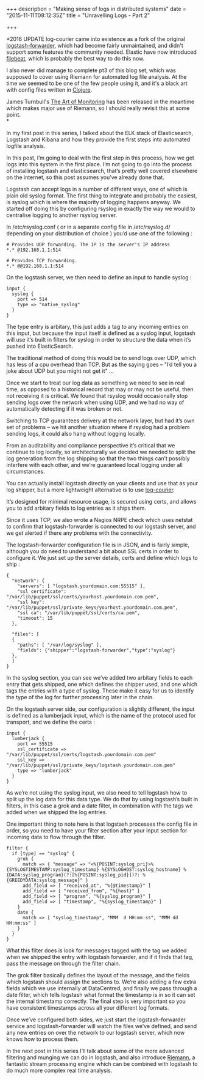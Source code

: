 +++
description = "Making sense of logs in distributed systems"
date = "2015-11-11T08:12:35Z"
title = "Unravelling Logs - Part 2"

+++

*2016 UPDATE log-courier came into existence as a fork of the original [logstash-forwarder](https://github.com/elastic/logstash-forwarder), which had become fairly unmaintained, and didn't support some features the community needed. Elastic have now introduced [filebeat](https://www.elastic.co/products/beats/filebeat), which is probably the best way to do this now.

I also never did manage to complete pt3 of this blog set, which was supposed to cover using Riemann for automated log file analysis. At the time we seemed to be one of the few people using it, and it's a black art with config files written in [Clojure](https://clojure.org/). 

James Turnbull's [The Art of Monitoring](https://www.artofmonitoring.com/) has been released in the meantime which makes major use of Riemann, so I should really revisit this at some point.  
* 

In my first post in this series, I talked about the ELK stack of Elasticsearch, Logstash and Kibana and how they provide the first steps into automated logfile analysis. 

In this post, I’m going to deal with the first step in this process, how we get logs into this system in the first place. I’m not going to go into the process of installing logstash and elasticsearch, that’s pretty well covered elsewhere on the internet, so this post assumes you’ve already done that.

Logstash can accept logs in a number of different ways, one of which is plain old syslog format. The first thing to integrate and probably the easiest, is syslog which is where the majority of logging happens anyway. We started off doing this by configuring rsyslog in exactly the way we would to centralise logging to another rsyslog server.

In /etc/rsyslog.conf ( or in a separate config file in /etc/rsyslog.d/ depending on your distribution of choice ) you’d use one of the following :

```
# Provides UDP forwarding. The IP is the server's IP address
*.* @192.168.1.1:514

# Provides TCP forwarding.
*.* @@192.168.1.1:514
```

On the logstash server, we then need to define an input to handle syslog :

```
input {
  syslog {
    port => 514
    type => "native_syslog"
  }
}
```

The type entry is arbitary, this just adds a tag to any incoming entries on this input, but because the input itself is defined as a syslog input, logstash will use it’s built in filters for syslog in order to structure the data when it’s pushed into ElasticSearch.

The traditional method of doing this would be to send logs over UDP, which has less of a cpu overhead than TCP. But as the saying goes – "I’d tell you a joke about UDP but you might not get it" … 

Once we start to treat our log data as something we need to see in real time, as opposed to a historical record that may or may not be useful, then not receiving it is critical. We found that rsyslog would occasionally stop sending logs over the network when using UDP, and we had no way of automatically detecting if it was broken or not.

Switching to TCP guarantees delivery at the network layer, but had it’s own set of problems – we hit another situation where if rsyslog had a problem sending logs, it could also hang without logging locally. 

From an auditability and compliance perspective it’s critical that we continue to log locally, so architecturally we decided we needed to split the log generation from the log shipping so that the two things can’t possibly interfere with each other, and we’re guaranteed local logging under all circumstances.

You can actually install logstash directly on your clients and use that as your log shipper, but a more lightweight alternative is to use [log-courier](https://github.com/driskell/log-courier). 

It’s designed for minimal resource usage, is secured using certs, and allows you to add arbitary fields to log entries as it ships them. 

Since it uses TCP, we also wrote a Nagios NRPE check which uses netstat to confirm that logstash-forwarder is connected to our logstash server, and we get alerted if there any problems with the connectivity.

The logstash-forwarder configuration file is in JSON, and is fairly simple, although you do need to understand a bit about SSL certs in order to configure it. We just set up the server details, certs and define which logs to ship :

```
{
  "network": {
    "servers": [ "logstash.yourdomain.com:55515" ],
    "ssl certificate": "/var/lib/puppet/ssl/certs/yourhost.yourdomain.com.pem",
    "ssl key": "/var/lib/puppet/ssl/private_keys/yourhost.yourdomain.com.pem",
    "ssl ca": "/var/lib/puppet/ssl/certs/ca.pem",
    "timeout": 15
  },

  "files": [
  {
    "paths": [ "/var/log/syslog" ],
    "fields": {"shipper":"logstash-forwarder","type":"syslog"}
  },
  ]
}
```

In the syslog section, you can see we’ve added two arbitary fields to each entry that gets shipped, one which defines the shipper used, and one which tags the entries with a type of syslog. These make it easy for us to identify the type of the log for further processing later in the chain.

On the logstash server side, our configuration is slightly different, the input is defined as a lumberjack input, which is the name of the protocol used for transport, and we define the certs :

```
input {
  lumberjack {
    port => 55515
    ssl_certificate => "/var/lib/puppet/ssl/certs/logstash.yourdomain.com.pem"
    ssl_key => "/var/lib/puppet/ssl/private_keys/logstash.yourdomain.com.pem"
    type => "lumberjack"
  }
}
```

As we’re not using the syslog input, we also need to tell logstash how to split up the log data for this data type. We do that by using logstash’s built in filters, in this case a grok and a date filter, in combination with the tags we added when we shipped the log entries. 

One important thing to note here is that logstash processes the config file in order, so you need to have your filter section after your input section for incoming data to flow through the filter.

```
filter {
  if [type] == "syslog" {
    grok {
      match => { "message" => "<%{POSINT:syslog_pri}>%{SYSLOGTIMESTAMP:syslog_timestamp} %{SYSLOGHOST:syslog_hostname} %{DATA:syslog_program}(?:[%{POSINT:syslog_pid}])?: %{GREEDYDATA:syslog_message}" }
      add_field => [ "received_at", "%{@timestamp}" ]
      add_field => [ "received_from", "%{host}" ]
      add_field => [ "program", "%{syslog_program}" ]
      add_field => [ "timestamp", "%{syslog_timestamp}" ]
    }
    date {
      match => [ "syslog_timestamp", "MMM  d HH:mm:ss", "MMM dd HH:mm:ss" ]
    }
  }
}
```

What this filter does is look for messages tagged with the tag we added when we shipped the entry with logstash forwarder, and if it finds that tag, pass the message on through the filter chain.

The grok filter basically defines the layout of the message, and the fields which logstash should assign the sections to. We’re also adding a few extra fields which we use internally at DataCentred, and finally we pass through a date filter, which tells logstash what format the timestamp is in so it can set the internal timestamp correctly. The final step is very important so you have consistent timestamps across all your different log formats.

Once we’ve configured both sides, we just start the logstash-forwarder service and logstash-forwarder will watch the files we’ve defined, and send any new entries on over the network to our logstash server, which now knows how to process them. 

In the next post in this series I’ll talk about some of the more advanced filtering and munging we can do in logstash, and also introduce [Riemann](http://riemann.io/), a fantastic stream processing engine which can be combined with logstash to do much more complex real time analysis.
